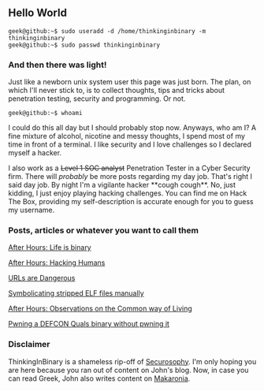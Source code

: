 ## Hello World

```
geek@github:~$ sudo useradd -d /home/thinkinginbinary -m thinkinginbinary
geek@github:~$ sudo passwd thinkinginbinary
```

### And then there was light!

Just like a newborn unix system user this page was just born. The plan, on which I'll never stick to, is to collect thoughts, tips and tricks about penetration testing, security and programming. Or not.
```
geek@github:~$ whoami
```
I could do this all day but I should probably stop now. Anyways, who am I? A fine mixture of alcohol, nicotine and messy thoughts, I spend most of my time in front of a terminal. I like security and I love challenges so I declared myself a hacker.

I also work as a ~~Level 1 SOC analyst~~ Penetration Tester in a Cyber Security firm. There will *probably* be more posts regarding my day job. That's right I said day job. By night I'm a vigilante hacker \*\*cough cough**. No, just kidding, I just enjoy playing hacking challenges. You can find me on Hack The Box, providing my self-description is accurate enough for you to guess my username.

### Posts, articles or whatever you want to call them
[After Hours: Life is binary](https://naliferopoulos.github.io/ThinkingInBinary/life-is-binary)

[After Hours: Hacking Humans](https://naliferopoulos.github.io/ThinkingInBinary/hacking-humans)

[URLs are Dangerous](https://naliferopoulos.github.io/ThinkingInBinary/urls-are-dangerous)

[Symbolicating stripped ELF files manually](https://naliferopoulos.github.io/ThinkingInBinary/symbolicating-stripped-elf-files-manually)

[After Hours: Observations on the Common way of Living](https://naliferopoulos.github.io/ThinkingInBinary/observations-on-the-common-way-of-living)

[Pwning a DEFCON Quals binary without pwning it](https://naliferopoulos.github.io/ThinkingInBinary/pwning-a-defcon-quals-binary-without-pwning-it.md)

### Disclaimer
ThinkingInBinary is a shameless rip-off of [Securosophy](https://securosophy.com). I'm only hoping you are here because you ran out of content on John's blog. Now, in case you can read Greek, John also writes content on [Makaronia](https://makaronia.me).
